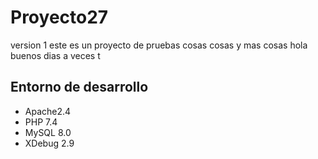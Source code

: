 # Proyecto27
version 1
este es un proyecto de pruebas cosas cosas y mas cosas
hola buenos dias
a veces
t
## Entorno de desarrollo
* Apache2.4
* PHP 7.4
* MySQL 8.0
* XDebug 2.9